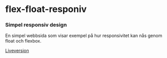 # flex-float-responiv
### Simpel responsiv design
En simpel webbsida som visar exempel på hur responsivitet kan nås genom float och flexbox.

[Liveversion](https://albinbackstrom.github.io/flex-float-responsiv/vert-float-layout.html)

